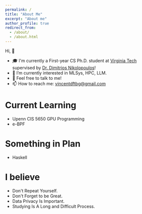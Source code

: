 ```yaml
---
permalink: /
title: "About Me"
excerpt: "About me"
author_profile: true
redirect_from: 
  - /about/
  - /about.html
---
```


Hi, 👋
* 🎓 I'm currently a First-year CS Ph.D. student at [Virginia Tech](https://www.vt.edu/) supervised by [Dr. Dimitrios Nikolopoulos](https://dsniko.github.io/)!
* 🌱 I’m currently interested in MLSys, HPC, LLM.
* 💬 Feel free to talk to me!
* 📫 How to reach me: vincentdftbg@gmail.com


Current Learning
======
* Upenn CIS 5650 GPU Programming
* e-BPF

Something in Plan
======
* Haskell

I believe
======
* Don't Repeat Yourself.
* Don't Forget to be Great.
* Data Privacy Is Important.
* Studying Is A Long and Difficult Process.
